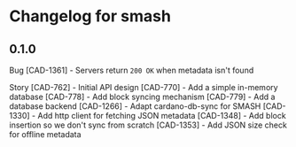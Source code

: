 # Changelog for smash

## 0.1.0

Bug
[CAD-1361] - Servers return `200 OK` when metadata isn't found

Story
[CAD-762] - Initial API design
[CAD-770] - Add a simple in-memory database
[CAD-778] - Add block syncing mechanism
[CAD-779] - Add a database backend
[CAD-1266] - Adapt cardano-db-sync for SMASH
[CAD-1330] - Add http client for fetching JSON metadata
[CAD-1348] - Add block insertion so we don't sync from scratch
[CAD-1353] - Add JSON size check for offline metadata

